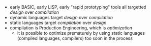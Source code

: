 - early BASIC, early LISP, early "rapid prototyping" tools all targetted *design* over *compilation*
- dynamic languages target *design* over *compilation*
- static languages target *compilation* over *design*
- compilation is Production Engineering, which is *optimization* 
	- it is possible to optimize prematurely by using static languages (compiled languages, compilers) too soon in the process